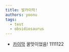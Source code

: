 ```yaml
---
title: 발카이막!
authors: yoonu
tags:
  - test
  - obsidiosaurus
---
```


* [카이막](/blog/yoonu/kaymak) 꿀맛이었음! 1111122


